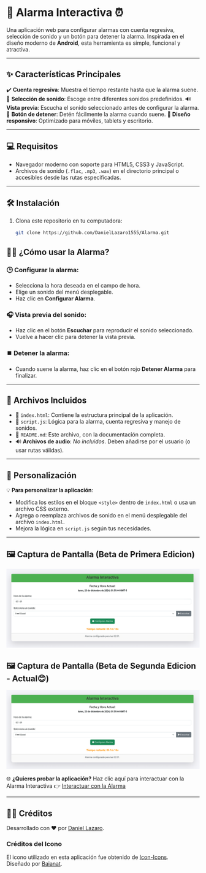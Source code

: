 # 🚀 **Alarma Interactiva** ⏰

Una aplicación web para configurar alarmas con cuenta regresiva, selección de sonido y un botón para detener la alarma. Inspirada en el diseño moderno de **Android**, esta herramienta es simple, funcional y atractiva.

---

## ✨ **Características Principales**

✔️ **Cuenta regresiva**: Muestra el tiempo restante hasta que la alarma suene.
🎵 **Selección de sonido**: Escoge entre diferentes sonidos predefinidos.
🔊 **Vista previa**: Escucha el sonido seleccionado antes de configurar la alarma.
🛑 **Botón de detener**: Detén fácilmente la alarma cuando suene.
📱 **Diseño responsivo**: Optimizado para móviles, tablets y escritorio.

---

## 💻 **Requisitos**

- Navegador moderno con soporte para HTML5, CSS3 y JavaScript.
- Archivos de sonido (`.flac`, `.mp3`, `.wav`) en el directorio principal o accesibles desde las rutas especificadas.

---

## 🛠️ **Instalación**

1. Clona este repositorio en tu computadora:
   ```bash
   git clone https://github.com/DanielLazaro1555/Alarma.git
   ```

## 🧑‍💻 **¿Cómo usar la Alarma?**

### 🕒 **Configurar la alarma**:

- Selecciona la hora deseada en el campo de hora.
- Elige un sonido del menú desplegable.
- Haz clic en **Configurar Alarma**.

### 🎧 **Vista previa del sonido**:

- Haz clic en el botón **Escuchar** para reproducir el sonido seleccionado.
- Vuelve a hacer clic para detener la vista previa.

### ⏹️ **Detener la alarma**:

- Cuando suene la alarma, haz clic en el botón rojo **Detener Alarma** para finalizar.

---

## 📂 **Archivos Incluidos**

- 📄 `index.html`: Contiene la estructura principal de la aplicación.
- 📜 `script.js`: Lógica para la alarma, cuenta regresiva y manejo de sonidos.
- 📘 `README.md`: Este archivo, con la documentación completa.
- 🔊 **Archivos de audio**: _No incluidos_. Deben añadirse por el usuario (o usar rutas válidas).

---

## 🎨 **Personalización**

💡 **Para personalizar la aplicación**:

- Modifica los estilos en el bloque `<style>` dentro de `index.html` o usa un archivo CSS externo.
- Agrega o reemplaza archivos de sonido en el menú desplegable del archivo `index.html`.
- Mejora la lógica en `script.js` según tus necesidades.

---

## 🖼️ **Captura de Pantalla (Beta de Primera Edicion)**

![Interfaz de la alarma anterior](./Captura%20desde%202024-12-23%2001-59-45.png)

## 🖼️ **Captura de Pantalla (Beta de Segunda Edicion - Actual😊)**

![Interfaz de la alarma anterior](./Captura%20desde%202024-12-23%2001-59-45.png)

🌐 **¿Quieres probar la aplicación?**
Haz clic aquí para interactuar con la Alarma Interactiva 👉 [Interactuar con la Alarma](https://alarmainteractivadanielhuaman.netlify.app/)

---

## 👨‍💻 **Créditos**

Desarrollado con ❤️ por [Daniel Lazaro](https://github.com/DanielLazaro1555).

### Créditos del Icono

El icono utilizado en esta aplicación fue obtenido de [Icon-Icons](https://icon-icons.com/es/pack/Miscellanea-1-Icons/676).  
Diseñado por [Baianat](https://www.baianat.com/).

